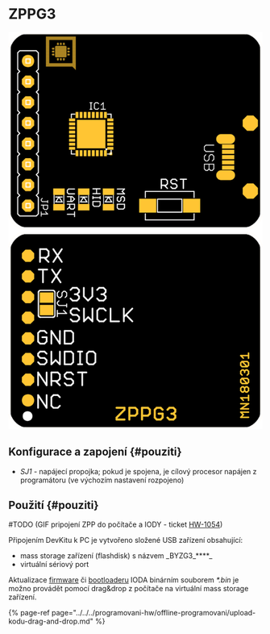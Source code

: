 # ZPPG3

![](../../../../.gitbook/assets/zpp.png)

## Konfigurace a zapojení {#pouziti}

* _SJ1_ - napájecí propojka; pokud je spojena, je cílový procesor napájen z programátoru \(ve výchozím nastavení rozpojeno\)

## Použití {#pouziti}

\#TODO \(GIF pripojení ZPP do počítače a IODY - ticket [HW-1054](https://youtrack.byzance.cz/youtrack/issue/HW-1054)\)

Připojením DevKitu k PC je vytvořeno složené USB zařízení obsahující:

* mass storage zařízení \(flashdisk\) s názvem _BYZG3\_\*\*\*\*\_
* virtuální sériový port

Aktualizace [firmware](https://docu.byzance.cz/~/edit/primary/hardware-a-programovani/programovani-hw/struktura-programu) či [bootloaderu](https://docu.byzance.cz/~/edit/primary/hardware-a-programovani/architektura-fw/bootloader) IODA binárním souborem _\*.bin_ je možno provádět pomocí drag&drop z počítače na virtuální mass storage zařízení.

{% page-ref page="../../../programovani-hw/offline-programovani/upload-kodu-drag-and-drop.md" %}


